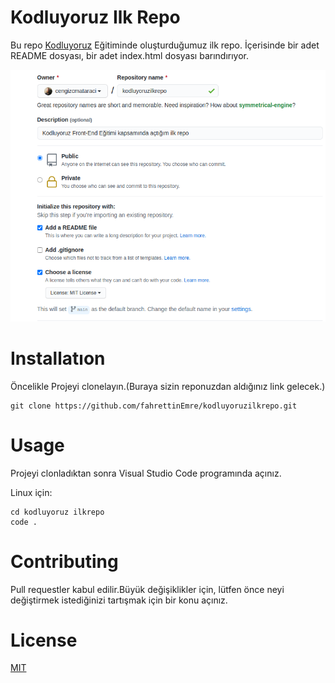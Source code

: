 # Kodluyoruz Ilk Repo
 Bu repo [Kodluyoruz](https://www.kodluyoruz.org) Eğitiminde oluşturduğumuz ilk repo. İçerisinde bir adet
README dosyası, bir adet index.html dosyası barındırıyor.

![Görsel](https://raw.githubusercontent.com/Kodluyoruz/taskforce/main/git/odev1/figures/github.png)



# Installatıon
 Öncelikle Projeyi clonelayın.(Buraya sizin reponuzdan aldığınız link gelecek.)
 
    git clone https://github.com/fahrettinEmre/kodluyoruzilkrepo.git
# Usage
Projeyi clonladıktan sonra Visual Studio Code programında açınız.

Linux için:
    
    cd kodluyoruz ilkrepo
    code .

# Contributing

Pull requestler kabul edilir.Büyük değişiklikler için, lütfen önce neyi değiştirmek istediğinizi tartışmak için bir konu açınız.

# License

[MIT](https://choosealicense.com/licenses/mit/)
